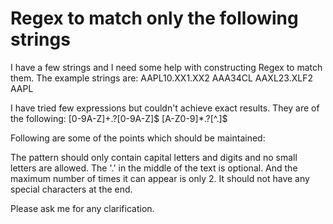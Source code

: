 
# Regex to match only the following strings

I have a few strings and I need some help with constructing Regex to match them.
The example strings are:
AAPL10.XX1.XX2
AAA34CL
AAXL23.XLF2
AAPL

I have tried few expressions but couldn't achieve exact results. They are of the following:
[0-9A-Z]+\.?[0-9A-Z]$
[A-Z0-9]*\.?[^.]$

Following are some of the points which should be maintained:

The pattern should only contain capital letters and digits and no small letters are allowed.
The '.' in the middle of the text is optional. And the maximum number of times it can appear is only 2.
It should not have any special characters at the end.

Please ask me for any clarification.

        